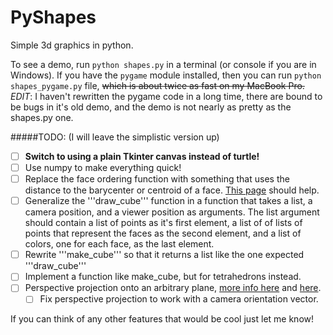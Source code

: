 PyShapes
==========

Simple 3d graphics in python.

To see a demo, run `python shapes.py` in a terminal (or console if you are in Windows). If you have the `pygame` module installed, then you can run `python shapes_pygame.py` file, ~~which is about twice as fast on my MacBook Pro.~~ *EDIT*: I haven't rewritten the pygame code in a long time, there are bound to be bugs in it's old demo, and the demo is not nearly as pretty as the shapes.py one.

#####TODO: (I will leave the simplistic version up)
- [ ] **Switch to using a plain Tkinter canvas instead of turtle!**
- [ ] Use numpy to make everything quick!
- [ ] Replace the face ordering function with something that uses the distance to the barycenter or centroid of a face. [This page](http://en.wikipedia.org/wiki/Centroid#Of_triangle_and_tetrahedron) should help.
- [ ] Generalize the '''draw_cube''' function in a function that takes a list, a camera position, and a viewer position as arguments. The list argument should contain a list of points as it's first element, a list of of lists of points that represent the faces as the second element, and a list of colors, one for each face, as the last element.
- [ ] Rewrite '''make_cube''' so that it returns a list like the one expected '''draw_cube'''
- [ ] Implement a function like make_cube, but for tetrahedrons instead.
- [ ] Perspective projection onto an arbitrary plane, [more info here](https://web.archive.org/web/20130731055247/http://www.ecse.rpi.edu/~wrf/Research/Short_Notes/homogeneous.html) and [here](http://tutorial.math.lamar.edu/Classes/CalcII/EqnsOfPlanes.aspx).
  - [ ] Fix perspective projection to work with a camera orientation vector.

If you can think of any other features that would be cool just let me know!
